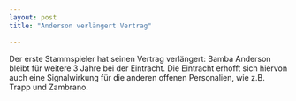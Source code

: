 ```yaml
---
layout: post
title: "Anderson verlängert Vertrag"

---
```


Der erste Stammspieler hat seinen Vertrag verlängert: Bamba Anderson bleibt für weitere 3 Jahre bei der Eintracht. Die Eintracht erhofft sich hiervon auch eine Signalwirkung für die anderen offenen Personalien, wie z.B. Trapp und Zambrano.


